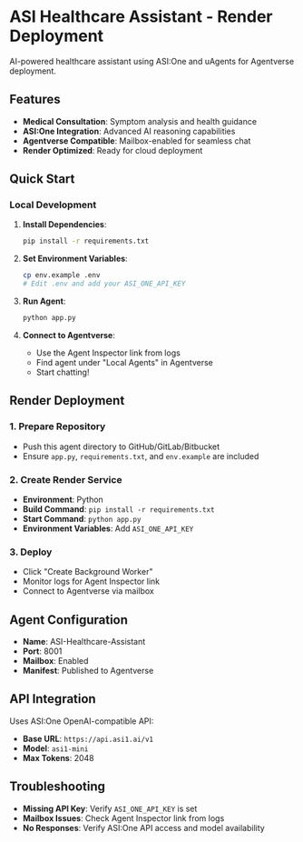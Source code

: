 # ASI Healthcare Assistant - Render Deployment

AI-powered healthcare assistant using ASI:One and uAgents for Agentverse deployment.

## Features

- **Medical Consultation**: Symptom analysis and health guidance
- **ASI:One Integration**: Advanced AI reasoning capabilities
- **Agentverse Compatible**: Mailbox-enabled for seamless chat
- **Render Optimized**: Ready for cloud deployment

## Quick Start

### Local Development

1. **Install Dependencies**:
   ```bash
   pip install -r requirements.txt
   ```

2. **Set Environment Variables**:
   ```bash
   cp env.example .env
   # Edit .env and add your ASI_ONE_API_KEY
   ```

3. **Run Agent**:
   ```bash
   python app.py
   ```

4. **Connect to Agentverse**:
   - Use the Agent Inspector link from logs
   - Find agent under "Local Agents" in Agentverse
   - Start chatting!

## Render Deployment

### 1. Prepare Repository
- Push this agent directory to GitHub/GitLab/Bitbucket
- Ensure `app.py`, `requirements.txt`, and `env.example` are included

### 2. Create Render Service
- **Environment**: Python
- **Build Command**: `pip install -r requirements.txt`
- **Start Command**: `python app.py`
- **Environment Variables**: Add `ASI_ONE_API_KEY`

### 3. Deploy
- Click "Create Background Worker"
- Monitor logs for Agent Inspector link
- Connect to Agentverse via mailbox

## Agent Configuration

- **Name**: ASI-Healthcare-Assistant
- **Port**: 8001
- **Mailbox**: Enabled
- **Manifest**: Published to Agentverse

## API Integration

Uses ASI:One OpenAI-compatible API:
- **Base URL**: `https://api.asi1.ai/v1`
- **Model**: `asi1-mini`
- **Max Tokens**: 2048

## Troubleshooting

- **Missing API Key**: Verify `ASI_ONE_API_KEY` is set
- **Mailbox Issues**: Check Agent Inspector link from logs
- **No Responses**: Verify ASI:One API access and model availability
